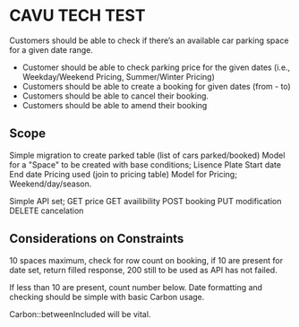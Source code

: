 # CAVU TECH TEST
Customers should be able to check if there’s an available car parking space for a given date range.
- Customer should be able to check parking price for the given dates (i.e.,
Weekday/Weekend Pricing, Summer/Winter Pricing)
- Customers should be able to create a booking for given dates (from - to)
- Customers should be able to cancel their booking.
- Customers should be able to amend their booking

## Scope

Simple migration to create parked table (list of cars parked/booked)
Model for a "Space" to be created with base conditions;
Lisence Plate
Start date
End date
Pricing used (join to pricing table)
Model for Pricing;
Weekend/day/season.

Simple API set;
GET price
GET availibility
POST booking
PUT modification
DELETE cancelation

## Considerations on Constraints

10 spaces maximum, check for row count on booking, if 10 are present for date set, return filled response, 200 still to be used as API has not failed.

If less than 10 are present, count number below.
Date formatting and checking should be simple with basic Carbon usage.

Carbon::betweenIncluded will be vital.